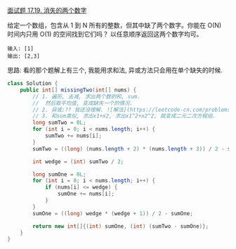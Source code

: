 [面试题 17.19. 消失的两个数字](https://leetcode-cn.com/problems/missing-two-lcci/)

给定一个数组，包含从 1 到 N 所有的整数，但其中缺了两个数字。你能在 O(N) 时间内只用 O(1) 的空间找到它们吗？
以任意顺序返回这两个数字均可。
```text
输入: [1]
输出: [2,3]
```
思路: 看的那个题解上有三个, 我能用求和法, 异或方法只会用在单个缺失的时候.

```java
class Solution {
    public int[] missingTwo(int[] nums) {
        // 1. 遍历, 去减, 求出两个数的和, sum. 
        //  然后取平均值, 变成缺失一个的情况.
        // 2. 异或:?? 我还没理解. ![解法](https://leetcode-cn.com/problems/missing-two-lcci/solution/zhuan-zhi-xiao-shi-de-shu-de-san-chong-jie-fa-by-w/)
        // 3. 和sum类似, 求出x1+x2, 求出x1^2+x2^2, 就变成二元二次方程组.
    	long sumTwo = 0L;
		for (int i = 0; i < nums.length; i++) {
			sumTwo += nums[i];
		}
		sumTwo = ((long) (nums.length + 2) * (nums.length + 3)) / 2 - sumTwo;

		int wedge = (int) sumTwo / 2;

		long sumOne = 0L;
		for (int i = 0; i < nums.length; i++) {
			if (nums[i] <= wedge) {
				sumOne += nums[i];
			}
		}
		sumOne = ((long) wedge * (wedge + 1)) / 2 - sumOne;

		return new int[]{(int) sumOne, (int) (sumTwo - sumOne)};
	}
}
```

 